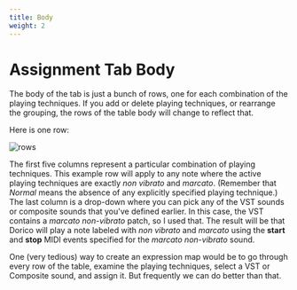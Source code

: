 ```yaml
---
title: Body
weight: 2
---
```


# Assignment Tab Body

The body of the tab is just a bunch of rows, one for each combination of the playing techniques.
If you add or delete playing techniques, or rearrange the grouping, the rows of the table body will change
to reflect that.

Here is one row:

![rows](/assignment-row.png)

The first five columns represent a particular combination of playing techniques.
This example row will apply to any note where the active playing techniques are exactly _non vibrato_ and _marcato_.
(Remember that _Normal_ means the absence of any explicitly specified playing technique.)
The last column is a drop-down where you can pick any of the VST sounds or composite sounds
that you've defined earlier. In this case, the VST contains a _marcato non-vibrato_ patch, so I used that.
The result will be that Dorico will play a note labeled with _non vibrato_ and _marcato_ using the **start** and
**stop** MIDI events specified for the _marcato non-vibrato_ sound.

One (very tedious) way to create an expression map would be to go through every row of the table,
examine the playing techniques, select a VST or Composite sound, and assign it.
But frequently we can do better than that.
